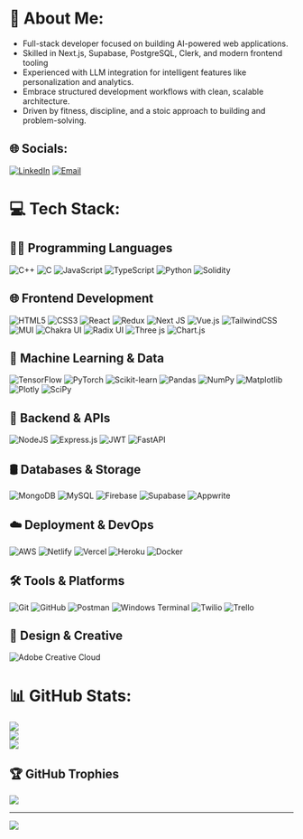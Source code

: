 # 💫 About Me:

 - Full-stack developer focused on building AI-powered web applications.
 - Skilled in Next.js, Supabase, PostgreSQL, Clerk, and modern frontend tooling
 - Experienced with LLM integration for intelligent features like personalization and analytics.
 - Embrace structured development workflows with clean, scalable architecture.
 - Driven by fitness, discipline, and a stoic approach to building and problem-solving.


## 🌐 Socials:
[![LinkedIn](https://img.shields.io/badge/LinkedIn-blue?logo=linkedin&logoColor=white)](https://www.linkedin.com/in/ajay-pratap-singh-kulharia-82b2192aa/) 
[![Email](https://img.shields.io/badge/Email-D14836?logo=gmail&logoColor=white)](mailto:ajsingh2722@gmail.com)


# 💻 Tech Stack:

## 👨‍💻 Programming Languages
![C++](https://img.shields.io/badge/c++-%2300599C.svg?style=flat&logo=c%2B%2B&logoColor=white)
![C](https://img.shields.io/badge/c-%2300599C.svg?style=flat&logo=c&logoColor=white)
![JavaScript](https://img.shields.io/badge/javascript-%23323330.svg?style=flat&logo=javascript&logoColor=%23F7DF1E)
![TypeScript](https://img.shields.io/badge/typescript-%23007ACC.svg?style=flat&logo=typescript&logoColor=white)
![Python](https://img.shields.io/badge/python-3670A0?style=flat&logo=python&logoColor=ffdd54)
![Solidity](https://img.shields.io/badge/Solidity-%23363636.svg?style=flat&logo=solidity&logoColor=white)

## 🌐 Frontend Development
![HTML5](https://img.shields.io/badge/html5-%23E34F26.svg?style=flat&logo=html5&logoColor=white)
![CSS3](https://img.shields.io/badge/css3-%231572B6.svg?style=flat&logo=css3&logoColor=white)
![React](https://img.shields.io/badge/react-%2320232a.svg?style=flat&logo=react&logoColor=%2361DAFB)
![Redux](https://img.shields.io/badge/redux-%23593d88.svg?style=flat&logo=redux&logoColor=white)
![Next JS](https://img.shields.io/badge/Next-black?style=flat&logo=next.js&logoColor=white)
![Vue.js](https://img.shields.io/badge/vue.js-%2335495e.svg?style=flat&logo=vuedotjs&logoColor=%234FC08D)
![TailwindCSS](https://img.shields.io/badge/tailwindcss-%2338B2AC.svg?style=flat&logo=tailwind-css&logoColor=white)
![MUI](https://img.shields.io/badge/MUI-%230081CB.svg?style=flat&logo=mui&logoColor=white)
![Chakra UI](https://img.shields.io/badge/chakra-%234ED1C5.svg?style=flat&logo=chakraui&logoColor=white)
![Radix UI](https://img.shields.io/badge/radix%20ui-161618.svg?style=flat&logo=radix-ui&logoColor=white)
![Three js](https://img.shields.io/badge/threejs-black?style=flat&logo=three.js&logoColor=white)
![Chart.js](https://img.shields.io/badge/chart.js-F5788D.svg?style=flat&logo=chart.js&logoColor=white)

## 🧠 Machine Learning & Data
![TensorFlow](https://img.shields.io/badge/TensorFlow-%23FF6F00.svg?style=flat&logo=TensorFlow&logoColor=white)
![PyTorch](https://img.shields.io/badge/PyTorch-%23EE4C2C.svg?style=flat&logo=PyTorch&logoColor=white)
![Scikit-learn](https://img.shields.io/badge/scikit--learn-%23F7931E.svg?style=flat&logo=scikit-learn&logoColor=white)
![Pandas](https://img.shields.io/badge/pandas-%23150458.svg?style=flat&logo=pandas&logoColor=white)
![NumPy](https://img.shields.io/badge/numpy-%23013243.svg?style=flat&logo=numpy&logoColor=white)
![Matplotlib](https://img.shields.io/badge/Matplotlib-%23ffffff.svg?style=flat&logo=Matplotlib&logoColor=black)
![Plotly](https://img.shields.io/badge/Plotly-%233F4F75.svg?style=flat&logo=plotly&logoColor=white)
![SciPy](https://img.shields.io/badge/SciPy-%230C55A5.svg?style=flat&logo=scipy&logoColor=white)

## 🔧 Backend & APIs
![NodeJS](https://img.shields.io/badge/node.js-6DA55F?style=flat&logo=node.js&logoColor=white)
![Express.js](https://img.shields.io/badge/express.js-%23404d59.svg?style=flat&logo=express&logoColor=%2361DAFB)
![JWT](https://img.shields.io/badge/JWT-black?style=flat&logo=JSON%20web%20tokens)
![FastAPI](https://img.shields.io/badge/FastAPI-009688?style=flat&logo=fastapi&logoColor=white)

## 🛢️ Databases & Storage
![MongoDB](https://img.shields.io/badge/MongoDB-%234ea94b.svg?style=flat&logo=mongodb&logoColor=white)
![MySQL](https://img.shields.io/badge/mysql-4479A1.svg?style=flat&logo=mysql&logoColor=white)
![Firebase](https://img.shields.io/badge/firebase-a08021?style=flat&logo=firebase&logoColor=ffcd34)
![Supabase](https://img.shields.io/badge/Supabase-3ECF8E?style=flat&logo=supabase&logoColor=white)
![Appwrite](https://img.shields.io/badge/Appwrite-%23FD366E.svg?style=flat&logo=appwrite&logoColor=white)

## ☁️ Deployment & DevOps
![AWS](https://img.shields.io/badge/AWS-%23FF9900.svg?style=flat&logo=amazon-aws&logoColor=white)
![Netlify](https://img.shields.io/badge/netlify-%23000000.svg?style=flat&logo=netlify&logoColor=#00C7B7)
![Vercel](https://img.shields.io/badge/vercel-%23000000.svg?style=flat&logo=vercel&logoColor=white)
![Heroku](https://img.shields.io/badge/heroku-%23430098.svg?style=flat&logo=heroku&logoColor=white)
![Docker](https://img.shields.io/badge/docker-%230db7ed.svg?style=flat&logo=docker&logoColor=white)

## 🛠 Tools & Platforms
![Git](https://img.shields.io/badge/git-%23F05033.svg?style=flat&logo=git&logoColor=white)
![GitHub](https://img.shields.io/badge/github-%23121011.svg?style=flat&logo=github&logoColor=white)
![Postman](https://img.shields.io/badge/Postman-FF6C37?style=flat&logo=postman&logoColor=white)
![Windows Terminal](https://img.shields.io/badge/Windows%20Terminal-%234D4D4D.svg?style=flat&logo=windows-terminal&logoColor=white)
![Twilio](https://img.shields.io/badge/Twilio-F22F46?style=flat&logo=Twilio&logoColor=white)
![Trello](https://img.shields.io/badge/Trello-%23026AA7.svg?style=flat&logo=Trello&logoColor=white)

## 🎨 Design & Creative
![Adobe Creative Cloud](https://img.shields.io/badge/Adobe%20Creative%20Cloud-DA1F26.svg?style=flat&logo=Adobe%20Creative%20Cloud&logoColor=white)

# 📊 GitHub Stats:
![](https://github-readme-stats.vercel.app/api?username=APSK22&theme=dark&hide_border=false&include_all_commits=true&count_private=true)<br/>
![](https://nirzak-streak-stats.vercel.app/?user=APSK22&theme=dark&hide_border=false)<br/>
![](https://github-readme-stats.vercel.app/api/top-langs/?username=APSK22&theme=dark&hide_border=false&include_all_commits=true&count_private=true&layout=compact)
## 🏆 GitHub Trophies
![](https://github-profile-trophy.vercel.app/?username=APSK22&theme=dark&no-frame=true&no-bg=false&margin-w=4)

---
![](https://komarev.com/ghpvc/?username=APSK22)



<!-- Proudly created with GPRM ( https://gprm.itsvg.in ) -->
